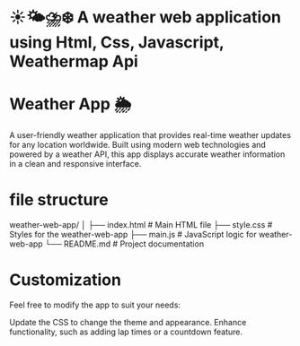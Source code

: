 # ☀️🌤⛈❄️ A weather web application using Html, Css, Javascript, Weathermap Api


# Weather App 🌦️

A user-friendly weather application that provides real-time weather updates for any location worldwide. Built using modern web technologies and powered by a weather API, this app displays accurate weather information in a clean and responsive interface.

# file structure 

weather-web-app/
│
├── index.html         # Main HTML file
├── style.css          # Styles for the weather-web-app
├── main.js            # JavaScript logic for weather-web-app
└── README.md          # Project documentation

# Customization

Feel free to modify the app to suit your needs:

Update the CSS to change the theme and appearance.
Enhance functionality, such as adding lap times or a countdown feature.


